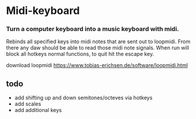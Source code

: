 # Midi-keyboard

### Turn a computer keyboard into a music keyboard with midi.

Rebinds all specified keys into midi notes that are sent out to loopmidi.
From there any daw should be able to read those midi note signals.
When run will block all hotkeys normal functions, to quit hit the escape key.

download loopmidi
https://www.tobias-erichsen.de/software/loopmidi.html

## todo

-   add shifting up and down semitones/octeves via hotkeys
-   add scales
-   add additional keys
